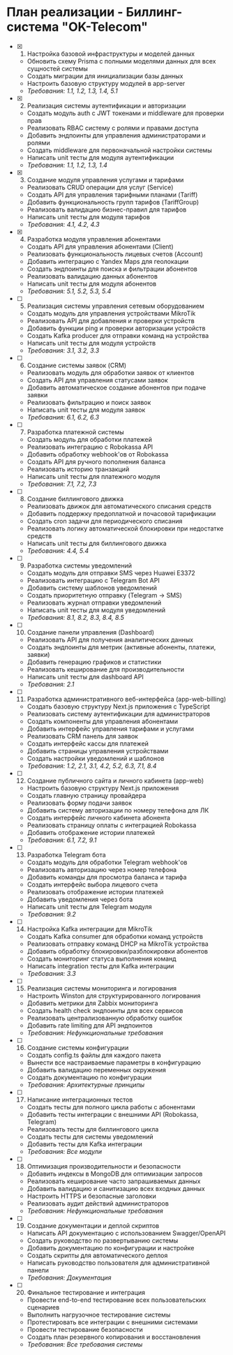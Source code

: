 # План реализации - Биллинг-система "OK-Telecom"

- [x] 1. Настройка базовой инфраструктуры и моделей данных





  - Обновить схему Prisma с полными моделями данных для всех сущностей системы
  - Создать миграции для инициализации базы данных
  - Настроить базовую структуру модулей в app-server
  - _Требования: 1.1, 1.2, 1.3, 1.4, 5.1_

- [x] 2. Реализация системы аутентификации и авторизации





  - Создать модуль auth с JWT токенами и middleware для проверки прав
  - Реализовать RBAC систему с ролями и правами доступа
  - Добавить эндпоинты для управления администраторами и ролями
  - Создать middleware для первоначальной настройки системы
  - Написать unit тесты для модуля аутентификации
  - _Требования: 1.1, 1.2, 1.3, 1.4_

- [x] 3. Создание модуля управления услугами и тарифами












  - Реализовать CRUD операции для услуг (Service)
  - Создать API для управления тарифными планами (Tariff)
  - Добавить функциональность групп тарифов (TariffGroup)
  - Реализовать валидацию бизнес-правил для тарифов
  - Написать unit тесты для модуля тарифов
  - _Требования: 4.1, 4.2, 4.3_

- [x] 4. Разработка модуля управления абонентами





  - Создать API для управления абонентами (Client)
  - Реализовать функциональность лицевых счетов (Account)
  - Добавить интеграцию с Yandex Maps для геолокации
  - Создать эндпоинты для поиска и фильтрации абонентов
  - Реализовать валидацию данных абонентов
  - Написать unit тесты для модуля абонентов
  - _Требования: 5.1, 5.2, 5.3, 5.4_

- [ ] 5. Реализация системы управления сетевым оборудованием
  - Создать модуль для управления устройствами MikroTik
  - Реализовать API для добавления и проверки устройств
  - Добавить функции ping и проверки авторизации устройств
  - Создать Kafka producer для отправки команд на устройства
  - Написать unit тесты для модуля устройств
  - _Требования: 3.1, 3.2, 3.3_

- [ ] 6. Создание системы заявок (CRM)
  - Реализовать модуль для обработки заявок от клиентов
  - Создать API для управления статусами заявок
  - Добавить автоматическое создание абонентов при подаче заявки
  - Реализовать фильтрацию и поиск заявок
  - Написать unit тесты для модуля заявок
  - _Требования: 6.1, 6.2, 6.3_

- [ ] 7. Разработка платежной системы
  - Создать модуль для обработки платежей
  - Реализовать интеграцию с Robokassa API
  - Добавить обработку webhook'ов от Robokassa
  - Создать API для ручного пополнения баланса
  - Реализовать историю транзакций
  - Написать unit тесты для платежного модуля
  - _Требования: 7.1, 7.2, 7.3_

- [ ] 8. Создание биллингового движка
  - Реализовать движок для автоматического списания средств
  - Добавить поддержку предоплатной и почасовой тарификации
  - Создать cron задачи для периодического списания
  - Реализовать логику автоматической блокировки при недостатке средств
  - Написать unit тесты для биллингового движка
  - _Требования: 4.4, 5.4_

- [ ] 9. Разработка системы уведомлений
  - Создать модуль для отправки SMS через Huawei E3372
  - Реализовать интеграцию с Telegram Bot API
  - Добавить систему шаблонов уведомлений
  - Создать приоритетную отправку (Telegram -> SMS)
  - Реализовать журнал отправки уведомлений
  - Написать unit тесты для модуля уведомлений
  - _Требования: 8.1, 8.2, 8.3, 8.4, 8.5_

- [ ] 10. Создание панели управления (Dashboard)
  - Реализовать API для получения аналитических данных
  - Создать эндпоинты для метрик (активные абоненты, платежи, заявки)
  - Добавить генерацию графиков и статистики
  - Реализовать кеширование для производительности
  - Написать unit тесты для dashboard API
  - _Требования: 2.1_

- [ ] 11. Разработка административного веб-интерфейса (app-web-billing)
  - Создать базовую структуру Next.js приложения с TypeScript
  - Реализовать систему аутентификации для администраторов
  - Создать компоненты для управления абонентами
  - Добавить интерфейс управления тарифами и услугами
  - Реализовать CRM панель для заявок
  - Создать интерфейс кассы для платежей
  - Добавить страницы управления устройствами
  - Создать настройки уведомлений и шаблонов
  - _Требования: 1.2, 2.1, 3.1, 4.2, 5.2, 6.3, 7.1, 8.4_

- [ ] 12. Создание публичного сайта и личного кабинета (app-web)
  - Настроить базовую структуру Next.js приложения
  - Создать главную страницу провайдера
  - Реализовать форму подачи заявок
  - Добавить систему авторизации по номеру телефона для ЛК
  - Создать интерфейс личного кабинета абонента
  - Реализовать страницу оплаты с интеграцией Robokassa
  - Добавить отображение истории платежей
  - _Требования: 6.1, 7.2, 9.1_

- [ ] 13. Разработка Telegram бота
  - Создать модуль для обработки Telegram webhook'ов
  - Реализовать авторизацию через номер телефона
  - Добавить команды для просмотра баланса и тарифа
  - Создать интерфейс выбора лицевого счета
  - Реализовать отображение истории платежей
  - Добавить уведомления через бота
  - Написать unit тесты для Telegram модуля
  - _Требования: 9.2_

- [ ] 14. Настройка Kafka интеграции для MikroTik
  - Создать Kafka consumer для обработки команд устройств
  - Реализовать отправку команд DHCP на MikroTik устройства
  - Добавить обработку блокировки/разблокировки абонентов
  - Создать мониторинг статуса выполнения команд
  - Написать integration тесты для Kafka интеграции
  - _Требования: 3.3_

- [ ] 15. Реализация системы мониторинга и логирования
  - Настроить Winston для структурированного логирования
  - Добавить метрики для Zabbix мониторинга
  - Создать health check эндпоинты для всех сервисов
  - Реализовать централизованную обработку ошибок
  - Добавить rate limiting для API эндпоинтов
  - _Требования: Нефункциональные требования_

- [ ] 16. Создание системы конфигурации
  - Создать config.ts файлы для каждого пакета
  - Вынести все настраиваемые параметры в конфигурацию
  - Добавить валидацию переменных окружения
  - Создать документацию по конфигурации
  - _Требования: Архитектурные принципы_

- [ ] 17. Написание интеграционных тестов
  - Создать тесты для полного цикла работы с абонентами
  - Добавить тесты интеграции с внешними API (Robokassa, Telegram)
  - Реализовать тесты для биллингового цикла
  - Создать тесты для системы уведомлений
  - Добавить тесты для Kafka интеграции
  - _Требования: Все модули_

- [ ] 18. Оптимизация производительности и безопасности
  - Добавить индексы в MongoDB для оптимизации запросов
  - Реализовать кеширование часто запрашиваемых данных
  - Добавить валидацию и санитизацию всех входных данных
  - Настроить HTTPS и безопасные заголовки
  - Реализовать аудит действий администраторов
  - _Требования: Нефункциональные требования_

- [ ] 19. Создание документации и деплой скриптов
  - Написать API документацию с использованием Swagger/OpenAPI
  - Создать руководство по развертыванию системы
  - Добавить документацию по конфигурации и настройке
  - Создать скрипты для автоматического деплоя
  - Написать руководство пользователя для административной панели
  - _Требования: Документация_

- [ ] 20. Финальное тестирование и интеграция
  - Провести end-to-end тестирование всех пользовательских сценариев
  - Выполнить нагрузочное тестирование системы
  - Протестировать все интеграции с внешними системами
  - Провести тестирование безопасности
  - Создать план резервного копирования и восстановления
  - _Требования: Все требования системы_